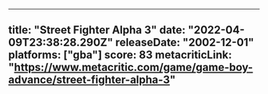 
---
title: "Street Fighter Alpha 3"
date: "2022-04-09T23:38:28.290Z"
releaseDate: "2002-12-01"
platforms: ["gba"]
score: 83
metacriticLink: "https://www.metacritic.com/game/game-boy-advance/street-fighter-alpha-3"
---
